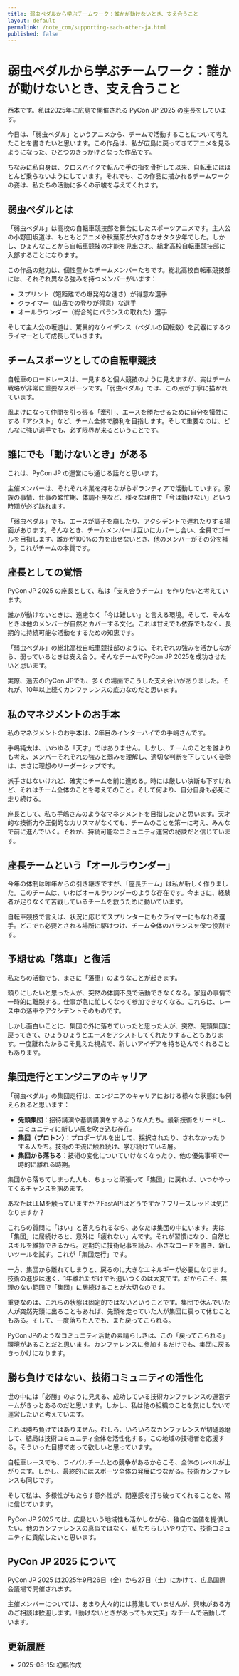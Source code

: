 ```yaml
---
title: 弱虫ペダルから学ぶチームワーク：誰かが動けないとき、支え合うこと
layout: default
permalink: /note_com/supporting-each-other-ja.html
published: false
---
```


# 弱虫ペダルから学ぶチームワーク：誰かが動けないとき、支え合うこと

西本です。私は2025年に広島で開催される PyCon JP 2025 の座長をしています。

今日は、「弱虫ペダル」というアニメから、チームで活動することについて考えたことを書きたいと思います。この作品は、私が広島に戻ってきてアニメを見るようになった、ひとつのきっかけとなった作品です。

ちなみに私自身は、クロスバイクで転んで手の指を骨折して以来、自転車にはほとんど乗らないようにしています。それでも、この作品に描かれるチームワークの姿は、私たちの活動に多くの示唆を与えてくれます。

## 弱虫ペダルとは

「弱虫ペダル」は高校の自転車競技部を舞台にしたスポーツアニメです。主人公の小野田坂道は、もともとアニメや秋葉原が大好きなオタク少年でした。しかし、ひょんなことから自転車競技の才能を見出され、総北高校自転車競技部に入部することになります。

この作品の魅力は、個性豊かなチームメンバーたちです。総北高校自転車競技部には、それぞれ異なる強みを持つメンバーがいます：

- スプリント（短距離での爆発的な速さ）が得意な選手
- クライマー（山岳での登りが得意）な選手
- オールラウンダー（総合的にバランスの取れた）選手

そして主人公の坂道は、驚異的なケイデンス（ペダルの回転数）を武器にするクライマーとして成長していきます。

## チームスポーツとしての自転車競技

自転車のロードレースは、一見すると個人競技のように見えますが、実はチーム戦略が非常に重要なスポーツです。「弱虫ペダル」では、この点が丁寧に描かれています。

風よけになって仲間を引っ張る「牽引」、エースを勝たせるために自分を犠牲にする「アシスト」など、チーム全体で勝利を目指します。そして重要なのは、どんなに強い選手でも、必ず限界が来るということです。

## 誰にでも「動けないとき」がある

これは、PyCon JP の運営にも通じる話だと思います。

主催メンバーは、それぞれ本業を持ちながらボランティアで活動しています。家族の事情、仕事の繁忙期、体調不良など、様々な理由で「今は動けない」という時期が必ず訪れます。

「弱虫ペダル」でも、エースが調子を崩したり、アクシデントで遅れたりする場面があります。そんなとき、チームメンバーは互いにカバーし合い、全員でゴールを目指します。誰かが100%の力を出せないとき、他のメンバーがその分を補う。これがチームの本質です。

## 座長としての覚悟

PyCon JP 2025 の座長として、私は「支え合うチーム」を作りたいと考えています。

誰かが動けないときは、遠慮なく「今は難しい」と言える環境。そして、そんなときは他のメンバーが自然とカバーする文化。これは甘えでも依存でもなく、長期的に持続可能な活動をするための知恵です。

「弱虫ペダル」の総北高校自転車競技部のように、それぞれの強みを活かしながら、弱っているときは支え合う。そんなチームでPyCon JP 2025を成功させたいと思います。

実際、過去のPyCon JPでも、多くの場面でこうした支え合いがありました。それが、10年以上続くカンファレンスの底力なのだと思います。

## 私のマネジメントのお手本

私のマネジメントのお手本は、2年目のインターハイでの手嶋さんです。

手嶋純太は、いわゆる「天才」ではありません。しかし、チームのことを誰よりも考え、メンバーそれぞれの強みと弱みを理解し、適切な判断を下していく姿勢は、まさに理想のリーダーシップです。

派手さはないけれど、確実にチームを前に進める。時には厳しい決断も下すけれど、それはチーム全体のことを考えてのこと。そして何より、自分自身も必死に走り続ける。

座長として、私も手嶋さんのようなマネジメントを目指したいと思います。天才的な技術力や圧倒的なカリスマがなくても、チームのことを第一に考え、みんなで前に進んでいく。それが、持続可能なコミュニティ運営の秘訣だと信じています。

## 座長チームという「オールラウンダー」

今年の体制は昨年からの引き継ぎですが、「座長チーム」は私が新しく作りました。このチームは、いわばオールラウンダーのような存在です。今まさに、経験者が足りなくて苦戦しているチームを救うために動いています。

自転車競技で言えば、状況に応じてスプリンターにもクライマーにもなれる選手。どこでも必要とされる場所に駆けつけ、チーム全体のバランスを保つ役割です。

## 予期せぬ「落車」と復活

私たちの活動でも、まさに「落車」のようなことが起きます。

頼りにしたいと思った人が、突然の体調不良で活動できなくなる。家庭の事情で一時的に離脱する。仕事が急に忙しくなって参加できなくなる。これらは、レース中の落車やアクシデントそのものです。

しかし面白いことに、集団の外に落ちていったと思った人が、突然、先頭集団に戻ってきて、ひょうひょうとエースをアシストしてくれたりすることもあります。一度離れたからこそ見えた視点で、新しいアイデアを持ち込んでくれることもあります。

## 集団走行とエンジニアのキャリア

「弱虫ペダル」の集団走行は、エンジニアのキャリアにおける様々な状態にも例えられると思います：

- **先頭集団**：招待講演や基調講演をするような人たち。最新技術をリードし、コミュニティに新しい風を吹き込む存在。
- **集団（プロトン）**：プロポーザルを出して、採択されたり、されなかったりする人たち。技術の主流に触れ続け、学び続けている層。
- **集団から落ちる**：技術の変化についていけなくなったり、他の優先事項で一時的に離れる時期。

集団から落ちてしまった人も、ちょっと頑張って「集団」に戻れば、いつかやってくるチャンスを掴めます。

あなたはLLMを触っていますか？FastAPIはどうですか？フリースレッドは気になりますか？

これらの質問に「はい」と答えられるなら、あなたは集団の中にいます。実は「集団」に居続けると、意外に「疲れない」んです。それが習慣になり、自然とスキルを維持できるから。定期的に技術記事を読み、小さなコードを書き、新しいツールを試す。これが「集団走行」です。

一方、集団から離れてしまうと、戻るのに大きなエネルギーが必要になります。技術の進歩は速く、1年離れただけでも追いつくのは大変です。だからこそ、無理のない範囲で「集団」に居続けることが大切なのです。

重要なのは、これらの状態は固定的ではないということです。集団で休んでいた人が突然先頭に出ることもあれば、先頭を走っていた人が集団に戻って休むこともある。そして、一度落ちた人でも、また戻ってこられる。

PyCon JPのようなコミュニティ活動の素晴らしさは、この「戻ってこられる」環境があることだと思います。カンファレンスに参加するだけでも、集団に戻るきっかけになります。

## 勝ち負けではない、技術コミュニティの活性化

世の中には「必勝」のように見える、成功している技術カンファレンスの運営チームがきっとあるのだと思います。しかし、私は他の組織のことを気にしないで運営したいと考えています。

これは勝ち負けではありません。むしろ、いろいろなカンファレンスが切磋琢磨して、結局は技術コミュニティ全体を活性化する。この地域の技術者を応援する。そういった目標であって欲しいと思っています。

自転車レースでも、ライバルチームとの競争があるからこそ、全体のレベルが上がります。しかし、最終的にはスポーツ全体の発展につながる。技術カンファレンスも同じです。

そして私は、多様性がもたらす意外性が、閉塞感を打ち破ってくれることを、常に信じています。

PyCon JP 2025 では、広島という地域性も活かしながら、独自の価値を提供したい。他のカンファレンスの真似ではなく、私たちらしいやり方で、技術コミュニティに貢献したいと思います。

## PyCon JP 2025 について

PyCon JP 2025 は2025年9月26日（金）から27日（土）にかけて、広島国際会議場で開催されます。

主催メンバーについては、あまり大々的には募集していませんが、興味がある方のご相談は歓迎します。「動けないときがあっても大丈夫」なチームで活動しています。

## 更新履歴

- 2025-08-15: 初稿作成